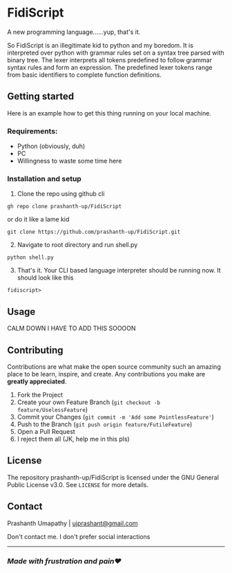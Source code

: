 # FidiScript

A new programming language......yup, that's it.

So FidiScript is an illegitimate kid to python and my boredom. It is interpreted over python with grammar rules set on a syntax tree parsed with binary tree. The lexer interprets all tokens predefined to follow grammar syntax rules and form an expression. The predefined lexer tokens range from basic identifiers to complete function definitions.


## Getting started

Here is an example how to get this thing running on your local machine. 

### Requirements:
- Python (obviously, duh)
- PC
- Willingness to waste some time here

### Installation and setup

1. Clone the repo using github cli
```
gh repo clone prashanth-up/FidiScript 
```
or do it like a lame kid
```
git clone https://github.com/prashanth-up/FidiScript.git
```
2. Navigate to root directory and run shell.py
```
python shell.py
```
3. That's it. Your CLI based language interpreter should be running now. It should look like this
```
fidiscript>
```

## Usage

CALM DOWN I HAVE TO ADD THIS SOOOON

## Contributing

Contributions are what make the open source community such an amazing place to be learn, inspire, and create. Any contributions you make are **greatly appreciated**.

1. Fork the Project
2. Create your own Feature Branch (`git checkout -b feature/UselessFeature`)
3. Commit your Changes (`git commit -m 'Add some PointlessFeature'`)
4. Push to the Branch (`git push origin feature/FutileFeature`)
5. Open a Pull Request
6. I reject them all (JK, help me in this pls)

## License

The repository prashanth-up/FidiScript is licensed under the GNU General Public License v3.0. See `LICENSE` for more details.

## Contact
  
Prashanth Umapathy | ujprashant@gmail.com

Don't contact me. I don't prefer social interactions

----

### _Made with frustration and pain❤_
